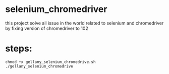# selenium_chromedriver
this project solve all issue in the world related to selenium and chromedriver by fixing version of chromedriver to 102

# steps:

<code>chmod +x gellany_selenium_chromedrive.sh</code><br>
<code>./gellany_selenium_chromedrive</code><br>
